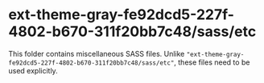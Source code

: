 # ext-theme-gray-fe92dcd5-227f-4802-b670-311f20bb7c48/sass/etc

This folder contains miscellaneous SASS files. Unlike `"ext-theme-gray-fe92dcd5-227f-4802-b670-311f20bb7c48/sass/etc"`, these files
need to be used explicitly.
